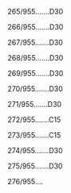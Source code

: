 265/955.......D30 


266/955.......D30 


267/955.......D30 


268/955.......D30 


269/955.......D30 


270/955.......D30 


271/955.......D30 


272/955.......C15 


273/955.......C15 


274/955.......D30 


275/955.......D30 


276/955.... 


